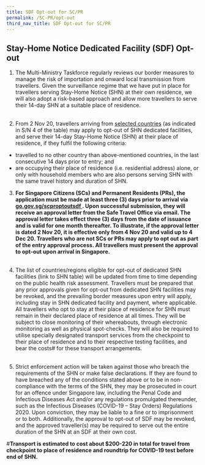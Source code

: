 ```yaml
---
title: SDF Opt-out for SC/PR
permalink: /SC-PR/opt-out
third_nav_title: SDF Opt-out for SC/PR
---
```


## Stay-Home Notice Dedicated Facility (SDF) Opt-out

1. The Multi-Ministry Taskforce regularly reviews our border measures to manage the risk of importation and onward local transmission from travellers. Given the surveillance regime that we have put in place for travellers serving Stay-Home Notice (SHN) at their own residence, we will also adopt a risk-based approach and allow more travellers to serve their 14-day SHN at a suitable place of residence. <br/><br/>

2. From 2 Nov 20, travellers arriving from [selected countries](/files/SHN-and-swab-summary2.pdf) (as indicated in S/N 4 of the table) may apply to opt-out of SHN dedicated facilities, and serve their 14-day Stay-Home Notice (SHN) at their place of residence, if they fulfil the following criteria:
- travelled to no other country than above-mentioned countries, in the last consecutive 14 days prior to entry; and
- are occupying their place of residence (i.e. residential address) alone, or only with household members who are also persons serving SHN with the same travel history and duration of SHN.

3. **For Singapore Citizens (SCs) and Permanent Residents (PRs), the application must be made at least three (3) days prior to arrival via <a href="https://go.gov.sg/scproptoutsdf"> go.gov.sg/scproptoutsdf </a> . Upon successful submission, they will receive an approval letter from the Safe Travel Office via email. The approval letter takes effect three (3) days from the date of issuance and is valid for one month thereafter. To illustrate, if the approval letter is dated 2 Nov 20, it is effective only from 4 Nov 20 and valid up to 4 Dec 20. Travellers who are not SCs or PRs may apply to opt out as part of the entry approval process. All travellers must present the approval to opt-out upon arrival in Singapore.** <br/><br/>

4. The list of countries/regions eligible for opt-out of dedicated SHN facilities (link to SHN table) will be updated from time to time depending on the public health risk assessment. Travellers must be prepared that any prior approvals given for opt-out from dedicated SHN facilities may be revoked, and the prevailing border measures upon entry will apply, including stay in SHN dedicated facility and payment, where applicable. All travellers who opt to stay at their place of residence for SHN must remain in their declared place of residence at all times. They will be subject to close monitoring of their whereabouts, through electronic monitoring as well as physical spot-checks. They will also be required to utilise specially designated transport services from the checkpoint to their place of residence and to their respective testing facilities, and bear the costs# for these transport arrangements. <br/><br/>

5. Strict enforcement action will be taken against those who breach the requirements of the SHN or make false declarations. If they are found to have breached any of the conditions stated above or to be in non-compliance with the terms of the SHN, they may be prosecuted in court for an offence under Singapore law, including the Penal Code and Infectious Diseases Act and/or any regulations promulgated thereunder, such as the Infectious Diseases (COVID-19 – Stay Orders) Regulations 2020. Upon conviction, they may be liable to a fine or to imprisonment or to both. Additionally, the approval to opt-out of SDF may be revoked, and the approved traveller(s) may be required to serve out the entire duration of the SHN at an SDF at their own cost.

#**Transport is estimated to cost about $200-220 in total for travel from checkpoint to place of residence and roundtrip for COVID-19 test before end of SHN.**
